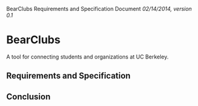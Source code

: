 BearClubs
Requirements and Specification Document
*02/14/2014, version 0.1*

# BearClubs

A tool for connecting students and organizations at UC Berkeley.

## Requirements and Specification

## Conclusion

